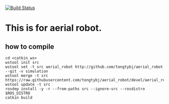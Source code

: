 [![Build Status](https://travis-ci.org/tongtybj/aerial_robot.svg?branch=devel)](https://travis-ci.org/tongtybj/aerial_robot)

# This is for aerial robot.

## how to compile

```
cd <catkin_ws>
wstool init src
wstool set -t src aerial_robot http://github.com/tongtybj/aerial_robot --git -v simulation
wstool merge -t src https://raw.githubusercontent.com/tongtybj/aerial_robot/devel/aerial_robot.rosinstall
wstool update -t src
rosdep install -y -r --from-paths src --ignore-src --rosdistro $ROS_DISTRO
catkin build
```



